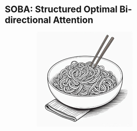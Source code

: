# SOBA: Structured Optimal Bi-directional Attention
<p align="center">
  <img width="60%" src="soba.jpg">
</p>
